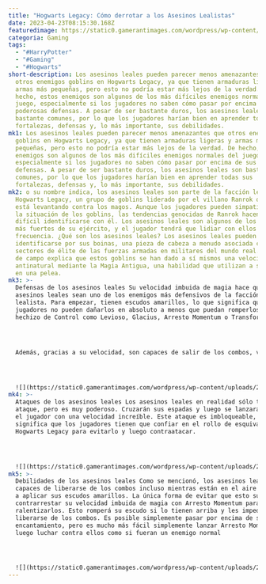 ```yaml
---
title: "Hogwarts Legacy: Cómo derrotar a los Asesinos Lealistas"
date: 2023-04-23T08:15:30.168Z
featuredimage: https://static0.gamerantimages.com/wordpress/wp-content/uploads/2023/04/hogwarts-legacy-loyalist-assassin-guide.jpg?q=50&fit=contain&w=1140&h=&dpr=1.5
categoria: Gaming
tags:
  - "#HarryPotter"
  - "#Gaming"
  - "#Hogwarts"
short-description: Los asesinos leales pueden parecer menos amenazantes que
  otros enemigos goblins en Hogwarts Legacy, ya que tienen armaduras ligeras y
  armas más pequeñas, pero esto no podría estar más lejos de la verdad. De
  hecho, estos enemigos son algunos de los más difíciles enemigos normales del
  juego, especialmente si los jugadores no saben cómo pasar por encima de sus
  poderosas defensas. A pesar de ser bastante duros, los asesinos leales son
  bastante comunes, por lo que los jugadores harían bien en aprender todas sus
  fortalezas, defensas y, lo más importante, sus debilidades.
mk1: Los asesinos leales pueden parecer menos amenazantes que otros enemigos
  goblins en Hogwarts Legacy, ya que tienen armaduras ligeras y armas más
  pequeñas, pero esto no podría estar más lejos de la verdad. De hecho, estos
  enemigos son algunos de los más difíciles enemigos normales del juego,
  especialmente si los jugadores no saben cómo pasar por encima de sus poderosas
  defensas. A pesar de ser bastante duros, los asesinos leales son bastante
  comunes, por lo que los jugadores harían bien en aprender todas sus
  fortalezas, defensas y, lo más importante, sus debilidades.
mk2: o su nombre indica, los asesinos leales son parte de la facción lealista en
  Hogwarts Legacy, un grupo de goblins liderado por el villano Ranrok que se
  está levantando contra los magos. Aunque los jugadores pueden simpatizar con
  la situación de los goblins, las tendencias genocidas de Ranrok hacen que sea
  difícil identificarse con él. Los asesinos leales son algunos de los miembros
  más fuertes de su ejército, y el jugador tendrá que lidiar con ellos con
  frecuencia. ¿Qué son los asesinos leales? Los asesinos leales pueden
  identificarse por sus boinas, una pieza de cabeza a menudo asociada con
  sectores de élite de las fuerzas armadas en militares del mundo real. La Guía
  de campo explica que estos goblins se han dado a sí mismos una velocidad
  antinatural mediante la Magia Antigua, una habilidad que utilizan a su favor
  en una pelea.
mk3: >-
  Defensas de los asesinos leales Su velocidad imbuida de magia hace que los
  asesinos leales sean uno de los enemigos más defensivos de la facción
  lealista. Para empezar, tienen escudos amarillos, lo que significa que los
  jugadores no pueden dañarlos en absoluto a menos que puedan romperlos con un
  hechizo de Control como Levioso, Glacius, Arresto Momentum o Transformación.




  Además, gracias a su velocidad, son capaces de salir de los combos, volver a aplicar su escudo y contraatacar. Esto hace que luchar contra ellos sea increíblemente difícil. Por supuesto, hay una forma de pasar por encima de su molesto encantamiento de velocidad.




  ![](https://static0.gamerantimages.com/wordpress/wp-content/uploads/2023/04/hogwarts-legacy-what-are-loyalist-assassins.jpg?q=50&fit=crop&w=1500&dpr=1.5)
mk4: >-
  Ataques de los asesinos leales Los asesinos leales en realidad sólo tienen un
  ataque, pero es muy poderoso. Cruzarán sus espadas y luego se lanzarán hacia
  el jugador con una velocidad increíble. Este ataque es imbloqueable, lo que
  significa que los jugadores tienen que confiar en el rollo de esquiva de
  Hogwarts Legacy para evitarlo y luego contraatacar.




  ![](https://static0.gamerantimages.com/wordpress/wp-content/uploads/2023/04/hogwarts-legacy-loyalist-assassin-defenses.jpg?q=50&fit=crop&w=1500&dpr=1.5)
mk5: >-
  Debilidades de los asesinos leales Como se mencionó, los asesinos leales son
  capaces de liberarse de los combos incluso mientras están en el aire y volver
  a aplicar sus escudos amarillos. La única forma de evitar que esto suceda es
  contrarrestar su velocidad imbuida de magia con Arresto Momentum para
  ralentizarlos. Esto romperá su escudo si lo tienen arriba y les impedirá
  liberarse de los combos. Es posible simplemente pasar por encima de su
  encantamiento, pero es mucho más fácil simplemente lanzar Arresto Momentum y
  luego luchar contra ellos como si fueran un enemigo normal




  ![](https://static0.gamerantimages.com/wordpress/wp-content/uploads/2023/04/hogwarts-legacy-loyalist-assassin-attacks.jpg?q=50&fit=crop&w=1500&dpr=1.5)
---
```

